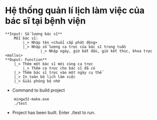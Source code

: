 # Hệ thống quản lí lịch làm việc của bác sĩ tại bệnh viện
    **Input: Số lượng bác sĩ**
        Mỗi bác sĩ: 
            |_> Nhập tên <chuổi cấp phát động>
            |_> Nhập số lượng ca trực của bác sĩ trong tuần 
                    |_> Nhập ngày, giờ bắt đầu, giờ kết thúc, khoa trực <malloc>
    **Ouput: Function**
        |_> Thêm một bác sĩ mới cùng ca trực
            |_> Thêm ca trực cho bác sĩ đã có
        |_> Thêm bác sĩ trực vào một ngày cụ thể 
        |_> In toàn bộ lịch làm việc 
        |_> Giải phóng bộ nhớ
         
- Command to build project
```
    mingw32-make.exe
    ./test
```
- Project has been built. Enter ./test to run.
